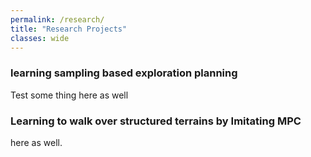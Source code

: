 ```yaml
---
permalink: /research/
title: "Research Projects"
classes: wide
---
```


### learning sampling  based exploration planning
Test some thing here as well

### Learning to walk over structured terrains by Imitating MPC

here as well.